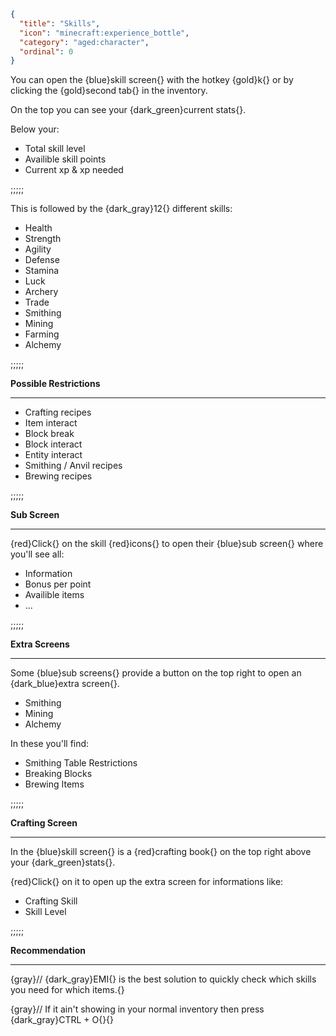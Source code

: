 ```json
{
  "title": "Skills",
  "icon": "minecraft:experience_bottle",
  "category": "aged:character",
  "ordinal": 0
}
```

You can open the {blue}skill screen{} with the hotkey {gold}k{} or by clicking the {gold}second tab{} in the inventory.


On the top you can see your {dark_green}current stats{}.


Below your:

- Total skill level
- Availible skill points
- Current xp & xp needed

;;;;;



This is followed by the {dark_gray}12{} different skills:

- Health
- Strength
- Agility
- Defense
- Stamina
- Luck
- Archery
- Trade
- Smithing
- Mining
- Farming
- Alchemy

;;;;;


**Possible Restrictions**

---

- Crafting recipes
- Item interact
- Block break
- Block interact
- Entity interact
- Smithing / Anvil recipes
- Brewing recipes

;;;;;


**Sub Screen**

---

{red}Click{} on the skill {red}icons{} to open their {blue}sub screen{} where you'll see all:

- Information
- Bonus per point
- Availible items 
- ...

;;;;;


**Extra Screens**

---

Some {blue}sub screens{} provide a button on the top right to open an {dark_blue}extra screen{}.

- Smithing
- Mining
- Alchemy

In these you'll find:

- Smithing Table Restrictions
- Breaking Blocks
- Brewing Items

;;;;;


**Crafting Screen**

---

In the {blue}skill screen{} is a {red}crafting book{} on the top right above your {dark_green}stats{}.


{red}Click{} on it to open up the extra screen for informations like:

- Crafting Skill
- Skill Level

;;;;;


**Recommendation**

---

{gray}// {dark_gray}EMI{} is the best solution to quickly check which skills you need for which items.{}


{gray}// If it ain't showing in your normal inventory then press {dark_gray}CTRL + O{}{}